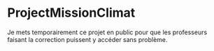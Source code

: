 # ProjectMissionClimat

Je mets temporairement ce projet en public pour que les professeurs faisant la correction puissent y accéder sans problème.
